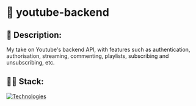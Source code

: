 # 🎥 youtube-backend

## 📃 Description:
My take on Youtube's backend API, with features such as authentication, authorisation, streaming, commenting, playlists, subscribing and unsubscribing, etc.

## 👩‍💻 Stack:
[![Technologies](https://skillicons.dev/icons?i=js,nodejs,expressjs,mongodb&theme=dark)](https://skillicons.dev)
